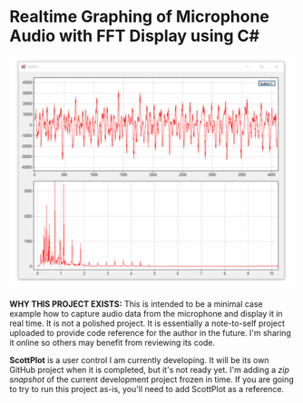 # Realtime Graphing of Microphone Audio with FFT Display using C#

![](demo.gif)

**WHY THIS PROJECT EXISTS:** This is intended to be a minimal case example how to capture audio data from the microphone and display it in real time. It is not a polished project. It is essentially a note-to-self project uploaded to provide code reference for the author in the future. I'm sharing it online so others may benefit from reviewing its code.

**ScottPlot** is a user control I am currently developing. It will be its own GitHub project when it is completed, but it's not ready yet. I'm adding a _zip snapshot_ of the current development project frozen in time. If you are going to try to run this project as-is, you'll need to add ScottPlot as a reference.